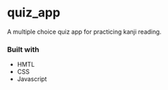 # quiz_app
A multiple choice quiz app for practicing kanji reading.

### Built with
- HMTL
- CSS
- Javascript
